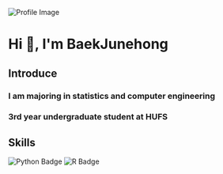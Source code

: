 <!-- 프로필 이미지와 소개 -->
![Profile Image](https://capsule-render.vercel.app/api?type=Soft&color=F7EFE9&height=80&section=header&text=Good%20day!&fontSize=40&fontAlign=15&fontAlignY=50)

# Hi 👋, I'm BaekJunehong

## Introduce
### I am majoring in statistics and computer engineering
### 3rd year undergraduate student at HUFS

<!-- 기술 스택 -->
## Skills
![Python Badge](https://img.shields.io/badge/Python-3776AB?style=flat&logo=Python&logoColor=white)
![R Badge](https://img.shields.io/badge/R-276DC3?style=flat&logo=R&logoColor=white)


